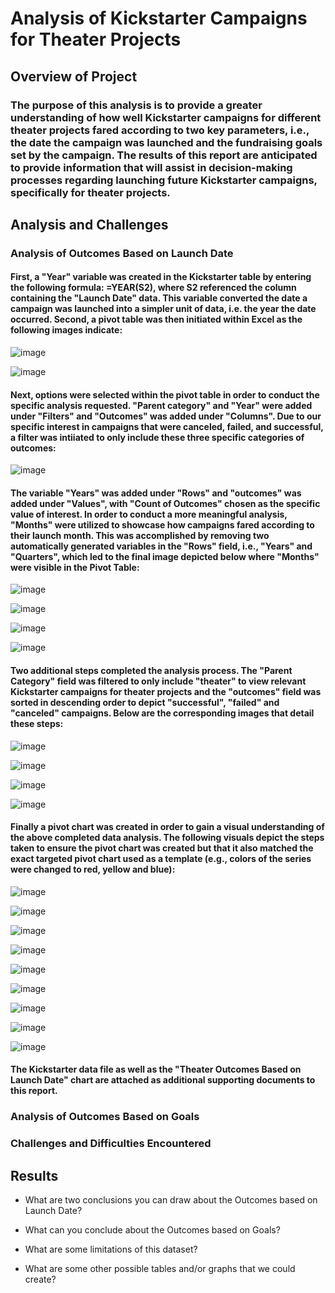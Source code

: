 # Analysis of Kickstarter Campaigns for Theater Projects


## Overview of Project

### The purpose of this analysis is to provide a greater understanding of how well Kickstarter campaigns for different theater projects fared according to two key parameters, i.e., the date the campaign was launched and the fundraising goals set by the campaign. The results of this report are anticipated to provide information that will assist in decision-making processes regarding launching future Kickstarter campaigns, specifically for theater projects.


## Analysis and Challenges


### Analysis of Outcomes Based on Launch Date

#### First, a "Year" variable was created in the Kickstarter table by entering the following formula: =YEAR(S2), where S2 referenced the column containing the "Launch Date" data. This variable converted the date a campaign was launched into a simpler unit of data, i.e. the year the date occurred. Second, a pivot table was then initiated within Excel as the following images indicate:

![image](https://user-images.githubusercontent.com/85533099/130171754-5cf968bb-9060-4e9d-9b23-7b67960f1d26.png)

![image](https://user-images.githubusercontent.com/85533099/130171802-46241713-84a5-4cfe-8f6a-a12b8ca92ef2.png)

#### Next, options were selected within the pivot table in order to conduct the specific analysis requested. "Parent category" and "Year" were added under "Filters" and "Outcomes" was added under "Columns". Due to our specific interest in campaigns that were canceled, failed, and successful, a filter was intiiated to only include these three specific categories of outcomes:  

![image](https://user-images.githubusercontent.com/85533099/130171868-3e157752-22cb-4077-b8e4-18953b11b190.png)

#### The variable "Years" was added under "Rows" and "outcomes" was added under "Values", with "Count of Outcomes" chosen as the specific value of interest. In order to conduct a more meaningful analysis, "Months" were utilized to showcase how campaigns fared according to their launch month. This was accomplished by removing two automatically generated variables in the "Rows" field, i.e., "Years" and "Quarters", which led to the final image depicted below where "Months" were visible in the Pivot Table:

![image](https://user-images.githubusercontent.com/85533099/130172085-bfacd21c-3e68-46dd-895a-5b87e9148190.png)

![image](https://user-images.githubusercontent.com/85533099/130172104-f362f45c-c086-4728-8fd8-6397847401c9.png)

![image](https://user-images.githubusercontent.com/85533099/130172134-f951ae77-8075-4ea6-bddc-a0b4b727f53d.png)

![image](https://user-images.githubusercontent.com/85533099/130172170-e0fbca3d-6d3c-49a3-b5f8-8ce2a4417ff7.png)

#### Two additional steps completed the analysis process. The "Parent Category" field was filtered to only include "theater" to view relevant Kickstarter campaigns for theater projects and the "outcomes" field was sorted in descending order to depict "successful", "failed" and "canceled" campaigns. Below are the corresponding images that detail these steps:

![image](https://user-images.githubusercontent.com/85533099/130172211-7251859f-6683-47e0-aac5-ec9781808421.png)

![image](https://user-images.githubusercontent.com/85533099/130172240-d88e1f46-b8e9-4390-a09e-513dd02d9fe4.png)

![image](https://user-images.githubusercontent.com/85533099/130172277-501255a8-3d64-4a28-a5af-abab1203b58d.png)

![image](https://user-images.githubusercontent.com/85533099/130172313-b127c9c4-9f57-492d-a2ef-c6724418e882.png)

#### Finally a pivot chart was created in order to gain a visual understanding of the above completed data analysis. The following visuals depict the steps taken to ensure the pivot chart was created but that it also matched the exact targeted pivot chart used as a template (e.g., colors of the series were changed to red, yellow and blue):

![image](https://user-images.githubusercontent.com/85533099/130173313-926a3cb9-5986-401f-86f1-7d47d4440a9f.png)

![image](https://user-images.githubusercontent.com/85533099/130173325-4dfc24dc-ff8b-429c-bc2a-936ff7376c9c.png)

![image](https://user-images.githubusercontent.com/85533099/130173336-b7da8417-01f0-4023-827a-6e7a9b05b8cb.png)

![image](https://user-images.githubusercontent.com/85533099/130173350-9917ce11-2481-469b-b2c7-3ff9fd57c2ae.png)

![image](https://user-images.githubusercontent.com/85533099/130173374-f8051473-fc39-42ee-a00f-4a9a3e18e498.png)

![image](https://user-images.githubusercontent.com/85533099/130173387-0691fbf5-b828-4e47-bddb-8c2f8d36828b.png)

![image](https://user-images.githubusercontent.com/85533099/130173400-ab60673b-c0d1-4ca4-ad98-69da638afa25.png)

![image](https://user-images.githubusercontent.com/85533099/130173415-5fa2f4fa-92e8-4dcd-81cb-d25ef5d67457.png)

![image](https://user-images.githubusercontent.com/85533099/130173426-eb847463-006a-4023-a607-927a341e42be.png)

#### The Kickstarter data file as well as the "Theater Outcomes Based on Launch Date" chart are attached as additional supporting documents to this report. 


### Analysis of Outcomes Based on Goals

### Challenges and Difficulties Encountered

## Results

- What are two conclusions you can draw about the Outcomes based on Launch Date?

- What can you conclude about the Outcomes based on Goals?

- What are some limitations of this dataset?

- What are some other possible tables and/or graphs that we could create?

